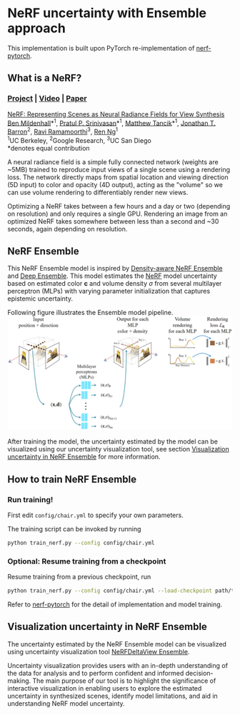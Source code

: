 # NeRF uncertainty with Ensemble approach

This implementation is built upon PyTorch re-implementation of [nerf-pytorch](https://github.com/krrish94/nerf-pytorch).

## What is a NeRF?

### [Project](http://tancik.com/nerf) | [Video](https://youtu.be/JuH79E8rdKc) | [Paper](https://arxiv.org/abs/2003.08934)

[NeRF: Representing Scenes as Neural Radiance Fields for View Synthesis](http://tancik.com/nerf)  
 [Ben Mildenhall](https://people.eecs.berkeley.edu/~bmild/)\*<sup>1</sup>,
 [Pratul P. Srinivasan](https://people.eecs.berkeley.edu/~pratul/)\*<sup>1</sup>,
 [Matthew Tancik](http://tancik.com/)\*<sup>1</sup>,
 [Jonathan T. Barron](http://jonbarron.info/)<sup>2</sup>,
 [Ravi Ramamoorthi](http://cseweb.ucsd.edu/~ravir/)<sup>3</sup>,
 [Ren Ng](https://www2.eecs.berkeley.edu/Faculty/Homepages/yirenng.html)<sup>1</sup> <br>
 <sup>1</sup>UC Berkeley, <sup>2</sup>Google Research, <sup>3</sup>UC San Diego  
  \*denotes equal contribution

A neural radiance field is a simple fully connected network (weights are ~5MB) trained to reproduce input views of a single scene using a rendering loss. The network directly maps from spatial location and viewing direction (5D input) to color and opacity (4D output), acting as the "volume" so we can use volume rendering to differentiably render new views.

Optimizing a NeRF takes between a few hours and a day or two (depending on resolution) and only requires a single GPU. Rendering an image from an optimized NeRF takes somewhere between less than a second and ~30 seconds, again depending on resolution.

## NeRF Ensemble

This NeRF Ensemble model is inspired by [Density-aware NeRF Ensemble](https://arxiv.org/abs/2209.08718) and [Deep Ensemble](https://arxiv.org/abs/1612.01474). This model estimates the [NeRF](http://tancik.com/nerf) model uncertainty based on estimated color $\boldsymbol{c}$ and volume density $\sigma$ from several multilayer perceptron (MLPs) with varying parameter initialization that captures epistemic uncertainty.

Following figure illustrates the Ensemble model pipeline.
![NeRF Uncertainty Ensemble pipeline](https://github.com/CTW121/NeRF-Uncertainty-Ensemble/blob/master/images/Ensemble_pipeline.png)

<!-- EXPLAIN THE PIPLELINE FIGURE -->

<!-- ![Primary multilayer perceptron architecture in the NeRF Uncertainty Ensemble]() -->

<!-- ![Secondary multilayer perceptron architecture in the NeRF Uncertainty Ensemble]() -->

After training the model, the uncertainty estimated by the model can be visualized using our uncertainty visualization tool, see section [Visualization uncertainty in NeRF Ensemble](##visualization-uncertainty-in-NeRF-Ensemble) for more information. 

## How to train NeRF Ensemble

### Run training!

First edit `config/chair.yml` to specify your own parameters.

The training script can be invoked by running
```bash
python train_nerf.py --config config/chair.yml
```

### Optional: Resume training from a checkpoint

Resume training from a previous checkpoint, run
```bash
python train_nerf.py --config config/chair.yml --load-checkpoint path/to/checkpoint.ckpt
```

Refer to [nerf-pytorch](https://github.com/krrish94/nerf-pytorch) for the detail of implementation and model training.

## Visualization uncertainty in NeRF Ensemble

The uncertainty estimated by the NeRF Ensemble model can be visualized using uncertainty visualization tool [NeRFDeltaView Ensemble](https://github.com/CTW121/NeRFDeltaView-Ensemble).

Uncertainty visualization provides users with an in-depth understanding of the data for analysis and to perform confident and informed decision-making. The main purpose of our tool is to highlight the significance of interactive visualization in enabling users to explore the estimated uncertainty in synthesized scenes, identify model limitations, and aid in understanding NeRF model uncertainty.